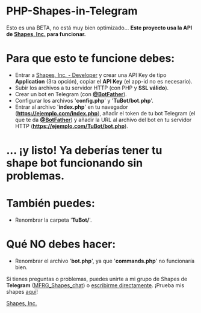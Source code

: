 # PHP-Shapes-in-Telegram
Esto es una BETA, no está muy bien optimizado...
**Este proyecto usa la API de [Shapes, Inc.](https://github.com/shapesinc/shapes-api) para funcionar.**

# Para que esto te funcione debes:

- Entrar a [Shapes, Inc. - Developer](https://shapes.inc/developer) y crear una API Key de tipo **Application** (3ra opción), copiar el **API Key** (el app-id no es necesario).
- Subir los archivos a tu servidor HTTP (con PHP y **SSL válido**).
- Crear un bot en Telegram (con [**@BotFather**](https://t.me/BotFather)).
- Configurar los archivos '**config.php**' y '**TuBot/bot.php**'.
- Entrar al archivo '**index.php**' en tu navegador (**https://ejemplo.com/index.php**), añadir el token de tu bot Telegram (el que te da [**@BotFather**](https://t.me/BotFather)) y añadir la URL al archivo del bot en tu servidor HTTP (**https://ejemplo.com/TuBot/bot.php**).
# ... ¡y listo! Ya deberías tener tu shape bot funcionando sin problemas.

# También puedes:
- Renombrar la carpeta '**TuBot/**'.
# Qué NO debes hacer:
- Renombrar el archivo '**bot.php**', ya que '**commands.php**' no funcionaría bien.

Si tienes preguntas o problemas, puedes unirte a mi grupo de Shapes de **Telegram** ([MFRG_Shapes_chat](https://t.me/MFRG_Shapes)) o [escribirme directamente](https://t.me/MarcosFRGames).
¡Prueba mis shapes [aquí](https://t.me/MFRG_Shapes)!

[Shapes, Inc.](https://shapes.inc)
